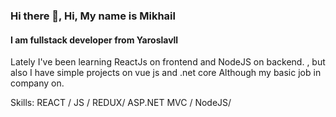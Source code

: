 ### Hi there 👋, Hi, My name is  Mikhail
#### I am fullstack developer from Yaroslavll 
<!--
**MikhailMamonov/MikhailMamonov** is a ✨ _special_ ✨ repository because its `README.md` (this file) appears on your GitHub profile.
* 🤟 I like to white code.
* I’m currently working on  ASP.Net Mvc 
* I try to do more projects using this stack because it so very interesting for me

 🔭 
- 🌱 I’m currently learning  REACT, REDUX, JS, NodeJS

-->

Lately I've been learning ReactJs on frontend and NodeJS on backend. 
, but also I have simple projects on vue js and .net core 
Although my basic job in company on.

Skills: REACT  / JS / REDUX/ ASP.NET MVC / NodeJS/ 
